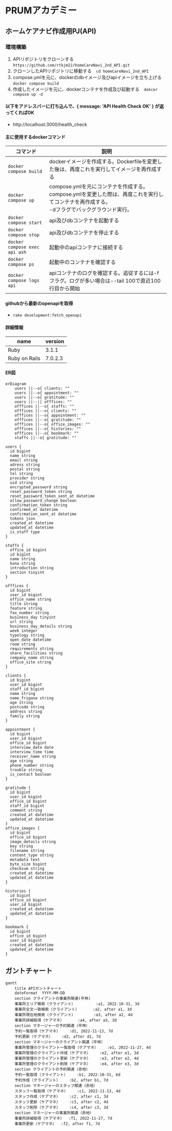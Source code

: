 # PRUMアカデミー

## ホームケアナビ作成用PJ(API)

### 環境構築
1. APIリポジトリをクローンする　`https://github.com/rtkjm22/homeCareNavi_2nd_API.git`
2. クローンしたAPIリポジトリに移動する　`cd homeCareNavi_2nd_API`
3. compose.ymlを元に、dockerのdbイメージ及びapiイメージを立ち上げる　`docker compose build`
4. 作成したイメージを元に、dockerコンテナを作成及び起動する　`dokcer compose up -d`

#### 以下をアドレスバーに打ち込んで、{ message: 'API Health Check OK' } が返ってくればOK
- http://localhost:3000/health_check

#### 主に使用するdockerコマンド
コマンド|説明 
--|--
`docker compose build` | dockerイメージを作成する。Dockerfileを変更した後は、再度これを実行してイメージを再作成する
`docker compose up` | compose.ymlを元にコンテナを作成する。compose.ymlを変更した際は、再度これを実行してコンテナを再作成する。<br>-dフラグでバックグラウンド実行。
`docker compose start` | api及びdbコンテナを起動する
`docker compose stop` | api及びdbコンテナを停止する
`docker compose exec api ash` | 起動中のapiコンテナに接続する
`docker compose ps` | 起動中のコンテナを確認する
`docker compose logs api` | apiコンテナのログを確認する。追従するには-fフラグ。ログが多い場合は--tail 100で直近100行目から開始

#### githubから最新のopenapiを取得
- `rake development:fetch_openapi`

#### 詳細情報

name|version
--|--
Ruby | 3.1.1
Ruby on Rails | 7.0.2.3

#### ER図
```mermaid
erDiagram
    users ||--o{ clients: ""
    users ||--o{ appointment: ""
    users ||--o{ gratitude: ""
    users ||--|| offfices: ""
    offfices ||--o{ staffs: ""
    offfices ||--o{ clients: ""
    offfices ||--o{ appointment: ""
    offfices ||--o{ gratitude: ""
    offfices ||--o{ office_images: ""
    offfices ||--o{ histories: ""
    offfices ||--o{ bookmark: ""
    staffs ||--o{ gratitude: ""

users {
  id bigint
  name string
  email string
  adress string
  postal string
  tel string
  provider string
  uid string
  encrypted_password string
  reset_password_token string
  reset_password_token_sent_at datetime
  allow_password_change boolean
  confirmation_token string
  confirmed_at datetime
  confirmation_sent_at datetime
  tokens json
  created_at datetime
  updated_at datetime
  is_staff type
}

staffs {
  office_id bigint
  id bigint
  name string
  kana string
  introduction string
  section tinyint
}

offfices {
  id bigint
  user_id bigint
  office_name string
  title string
  feature string
  fax_number string
  business_day tinyint
  url string
  business_day_details string
  week integer
  typology string
  open_date datetime
  room string
  requirements string
  share_facilities string
  company_name string
  office_site string
}

clients {
  id bigint
  user_id bigint
  staff_id bigint
  name string
  name_frigana string
  age string
  postcode string
  address string
  family string
}

appointment {
  id bigint
  user_id bigint
  office_id bigint
  interview_date date
  interview_time time
  receiver_name string
  age string
  phone_number string
  trouble string
  is_contact boolean
}

gratitude {
  id bigint
  user_id bigint
  office_id bigint
  staff_id bigint
  comment string
  created_at datetime
  updated_at datetime
}
office_images {
  id bigint
  office_id bigint
  image_details string
  key string
  filename string
  content_type string
  metadata text
  byte_size bigint
  checksum string
  created_at datetime
  updated_at datetime
}

histories {
  id bigint
  office_id bigint
  user_id bigint
  created_at datetime
  updated_at datetime
}

bookmark {
  id bigint
  office_id bigint
  user_id bigint
  created_at datetime
  updated_at datetime
}
```
## ガントチャート
```mermaid
gantt
    title APIガントチャート
    dateFormat  YYYY-MM-DD
    section クライアントの事業所関連(平林)
    事業所エリア検索（クライアント）         :a1, 2022-10-31, 3d
    事業所全文一致検索（クライアント）      :a2, after a1, 3d
    事業所現在地検索（クライアント）        :a3, after a2, 4d
    事業所詳細取得（ケアマネ）      :a4, after a3, 3d
    section マネージャーの予約関連（平林）
    予約一覧取得（ケアマネ）    :d1, 2022-11-13, 7d
    予約更新（ケアマネ）    :d2, after d1, 7d
    section マネージャーのクライアント関連（平林）
    事業所管理のクライアント一覧取得（ケアマネ）    :e1, 2022-11-27, 4d
    事業所管理のクライアント作成（ケアマネ）    :e2, after e1, 3d
    事業所管理のクライアント更新（ケアマネ）    :e3, after e2, 4d
    事業所管理のクライアント削除（ケアマネ）    :e4, after e3, 3d
    section クライアントの予約関連（赤地）
    予約一覧取得（クライアント）    :b1, 2022-10-31, 6d
    予約作成（クライアント）    :b2, after b1, 7d
    section マネージャーのスタッフ関連（赤地）
    スタッフ一覧取得（ケアマネ）    :c1, 2022-11-13, 4d
    スタッフ作成（ケアマネ）    :c2, after c1, 3d
    スタッフ更新（ケアマネ）    :c3, after c2, 4d
    スタッフ削除（ケアマネ）    :c4, after c3, 3d
    section マネージャーの事業所関連（赤地）
    事業所詳細取得（ケアマネ）  :f1, 2022-11-27, 7d
    事業所更新（ケアマネ）  :f2, after f1, 7d
```
